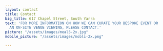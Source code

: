 ```yaml
---
layout: contact
title: Contact
big_title: 617 Chapel Street, South Yarra
text: 'FOR MORE INFORMATION ON HOW WE CAN CURATE YOUR BESPOKE EVENT OR TO ARRANGE
  AN ON-SITE VENUE VIEWING, PLEASE CONTACT:'
picture: "/assets/images/meal5-2x.jpg"
mobile_picture: "/assets/images/mobli-2x.png"

---
```

